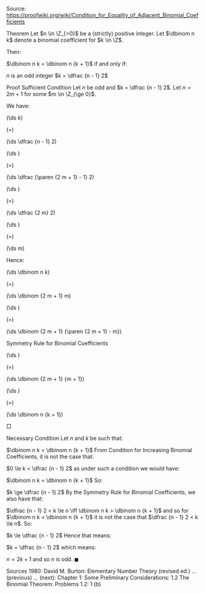 # 

Source: https://proofwiki.org/wiki/Condition_for_Equality_of_Adjacent_Binomial_Coefficients



Theorem
Let $n \in \Z_{>0}$ be a (strictly) positive integer.
Let $\dbinom n k$ denote a binomial coefficient for $k \in \Z$.

Then:

$\dbinom n k = \dbinom n {k + 1}$
if and only if:

$n$ is an odd integer
$k = \dfrac {n - 1} 2$


Proof
Sufficient Condition
Let $n$ be odd and $k = \dfrac {n - 1} 2$.
Let $n = 2 m + 1$ for some $m \in \Z_{\ge 0}$.

We have:














\(\ds k\)

\(=\)







\(\ds \dfrac {n - 1} 2\)




















\(\ds \)

\(=\)







\(\ds \dfrac {\paren {2 m + 1} - 1} 2\)




















\(\ds \)

\(=\)







\(\ds \dfrac {2 m} 2\)




















\(\ds \)

\(=\)







\(\ds m\)










Hence:














\(\ds \dbinom n k\)

\(=\)







\(\ds \dbinom {2 m + 1} m\)




















\(\ds \)

\(=\)







\(\ds \dbinom {2 m + 1} {\paren {2 m + 1} - m}\)





Symmetry Rule for Binomial Coefficients














\(\ds \)

\(=\)







\(\ds \dbinom {2 m + 1} {m + 1}\)




















\(\ds \)

\(=\)







\(\ds \dbinom n {k + 1}\)









$\Box$


Necessary Condition
Let $n$ and $k$ be such that:

$\dbinom n k = \dbinom n {k + 1}$
From Condition for Increasing Binomial Coefficients, it is not the case that:

$0 \le k < \dfrac {n - 1} 2$
as under such a condition we would have:

$\dbinom n k = \dbinom n {k + 1}$
So:

$k \ge \dfrac {n - 1} 2$
By the Symmetry Rule for Binomial Coefficients, we also have that:

$\dfrac {n - 1} 2 < k \le n \iff \dbinom n k > \dbinom n {k + 1}$
and so for $\dbinom n k = \dbinom n {k + 1}$ it is not the case that $\dfrac {n - 1} 2 < k \le n$.
So:

$k \le \dfrac {n - 1} 2$
Hence that means:

$k = \dfrac {n - 1} 2$
which means:

$n = 2 k + 1$
and so $n$ is odd.
$\blacksquare$


Sources
1980: David M. Burton: Elementary Number Theory (revised ed.) ... (previous) ... (next): Chapter $1$: Some Preliminary Considerations: $1.2$ The Binomial Theorem: Problems $1.2$: $1 \ \text{(b)}$




